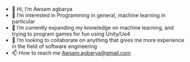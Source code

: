 - 👋 Hi, I’m Awsam agbarya
- 👀 I’m interested in Programming in general, machine learning in particular 
- 🌱 I’m currently expanding my knowledge on machine learning, and trying to program games for fun using Unity/Ue4
- 💞️ I’m looking to collaborate on anything that gives me more experience in the field of software engineering
- 📫 How to reach me Awsam.agbarya@gmail.com

<!---
Awsam is a ✨ special ✨ repository because its `README.md` (this file) appears on your GitHub profile.
You can click the Preview link to take a look at your changes.
--->
